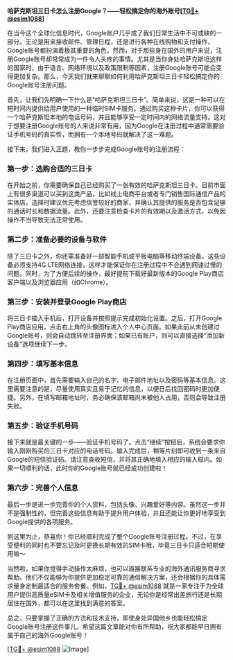 **哈萨克斯坦三日卡怎么注册Google？——轻松搞定你的海外账号[[TG💪+ @esim1088](https://t.me/s/esim1088)]**

在当今这个全球化信息时代，Google账户几乎成了我们日常生活中不可或缺的一部分。无论是用来接收邮件、管理日程，还是进行各种在线购物和支付操作，Google账号都扮演着极其重要的角色。然而，对于那些身在国外的用户来说，注册Google账号却常常成为一件令人头疼的事情。尤其是当你身处哈萨克斯坦这样的国家时，由于语言、网络环境以及政策限制等因素，注册Google账号可能会变得更加复杂。那么，今天我们就来聊聊如何利用哈萨克斯坦三日卡轻松搞定你的Google账号注册问题。

首先，让我们先明确一下什么是“哈萨克斯坦三日卡”。简单来说，这是一种可以在短时间内提供给用户使用的一种临时SIM卡服务。通过购买这种卡片，你可以获得一个哈萨克斯坦本地的电话号码，并且能够享受一定时间内的网络流量支持。这对于想要注册Google账号的人来说非常有用，因为Google在注册过程中通常需要验证手机号码的真实性，而拥有一个本地号码就解决了这一难题。

接下来，我们进入正题，教你一步步完成Google账号的注册流程：

### 第一步：选购合适的三日卡

在开始之前，你需要确保自己已经购买了一张有效的哈萨克斯坦三日卡。目前市面上有很多渠道可以买到这类产品，比如线上电商平台或者专门销售国际通信产品的实体店。选择时建议优先考虑信誉较好的商家，并确认其提供的服务是否包含足够的通话时长和数据流量。此外，还要注意检查卡片的有效期以及激活方式，以免因操作不当导致无法正常使用。

### 第二步：准备必要的设备与软件

除了三日卡之外，你还需准备好一部智能手机或平板电脑等移动终端设备。这些设备必须支持4G LTE网络连接，这样才能保证你在注册过程中不会遇到网速过慢的问题。同时，为了方便后续的操作，最好提前下载好最新版本的Google Play商店客户端以及浏览器应用（如Chrome）。

### 第三步：安装并登录Google Play商店

将三日卡插入手机后，打开设备并按照提示完成初始化设置。之后，打开Google Play商店应用，点击右上角的头像图标进入个人中心页面。如果此前从未创建过Google账号，则会自动跳转至注册界面；如果已有账户，则可以直接选择“添加新设备”选项继续下一步。

### 第四步：填写基本信息

在注册页面中，首先需要输入自己的名字、电子邮件地址以及密码等基本信息。这里需要注意的是，尽量使用真实且易于记忆的信息，以便日后找回密码时更加便捷。另外，在填写邮箱地址时，务必确保该邮箱尚未被他人占用，否则会导致注册失败。

### 第五步：验证手机号码

接下来就是最关键的一步——验证手机号码了。点击“继续”按钮后，系统会要求你输入刚刚购买的三日卡对应的电话号码。输入完成后，稍等片刻即可收到一条来自Google的短信验证码。请注意查收短信，并将其正确地填入相应的输入框内。如果一切顺利的话，此时你的Google账号就已经成功创建啦！

### 第六步：完善个人信息

最后一步是进一步完善你的个人资料，包括头像、兴趣爱好等内容。虽然这一步并不是强制性的，但完善这些信息有助于提升用户体验，并且还能让你更好地享受到Google提供的各项服务。

到这里为止，恭喜你！你已经顺利完成了整个Google账号注册过程。不过，在享受便利的同时也不要忘记及时更换长期有效的SIM卡哦，毕竟三日卡只适合短期使用嘛～

当然啦，如果你觉得手动操作太麻烦，也可以直接联系专业的海外通讯服务商寻求帮助。他们不仅能够为你提供更加稳定可靠的通信解决方案，还会根据你的具体需求量身定制最适合的服务套餐。例如，[TG💪+ @esim1088](https://t.me/s/esim1088) 就是一家专注于为全球用户提供高质量eSIM卡及相关增值服务的企业，无论你是经常出差旅行还是长期居住在国外，都可以在这里找到满意的答案。

总之，只要掌握了正确的方法和技术支持，即使身处异国他乡也能轻松搞定Google账号注册这件事儿。希望这篇文章能对你有所帮助，祝大家都能早日拥有属于自己的海外Google账号！

[[TG💪+ @esim1088](https://t.me/s/esim1088) ![Image](https://i.postimg.cc/4NQfJmqS/Snipaste-2025-05-13-00-14-12.png)]